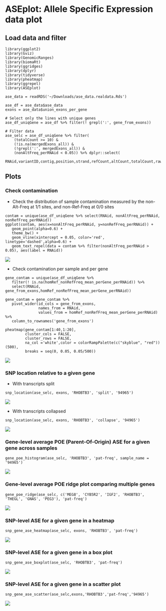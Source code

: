 # ASEplot: Allele Specific Expression data plot

## Load data and filter
```
library(ggplot2)
library(Gviz)
library(GenomicRanges)
library(biomaRt)
library(ggridges)
library(dplyr)
library(tidyverse)
library(pheatmap)
library(ggrepel)
library(ASEplot)

ase_data = readRDS('~/Downloads/ase_data.realdata.Rds')

ase_df = ase_data$ase_data
exons = ase_data$union_exons_per_gene

# Select only the lines with unique genes
ase_df_uniqGene = ase_df %>% filter(! grepl(':', gene_from_exons))

# Filter data
ase_selc = ase_df_uniqGene %>% filter( 
    (totalCount >= 10) & 
    (!is.na(mergedExons_all)) & 
    (!grepl(':', mergedExons_all)) &
    (nonAltFreq_perRNAid < 0.05)) %>% dplyr::select(
    RNAid,variantID,contig,position,strand,refCount,altCount,totalCount,rawASE,mergedExons_all,mergedExons_all_geneType_code,PatAllele,MatAllele,PatDepth,MatDepth,PatFreq,gene_name_from_exons,gene_id_from_exons,gene_from_exons)
```

## Plots

### Check contamination

- Check the distribution of sample contamination measured by the non-Alt-Freq at 1/1 sites, and non-Ref-Freq at 0/0 sites

```
contam = unique(ase_df_uniqGene %>% select(RNAid, nonAltFreq_perRNAid, nonRefFreq_perRNAid))
ggplot(contam, aes(x=nonAltFreq_perRNAid, y=nonRefFreq_perRNAid)) + 
   geom_point(alpha=0.6) + 
   theme_bw() + 
   geom_vline(xintercept = 0.05, color='red', linetype='dashed',alpha=0.6) + 
   geom_text_repel(data = contam %>% filter(nonAltFreq_perRNAid > 0.05), aes(label = RNAid))
```
![](figures/contam.png)


- Check contamination per sample and per gene

```
gene_contam = unique(ase_df_uniqGene %>% 
   filter(! is.na(homRef_nonRefFreq_mean_perGene_perRNAid)) %>% 
   select(RNAid, gene_from_exons,homRef_nonRefFreq_mean_perGene_perRNAid))

gene_contam = gene_contam %>% 
   pivot_wider(id_cols = gene_from_exons, 
               names_from = RNAid, 
               values_from = homRef_nonRefFreq_mean_perGene_perRNAid) %>% 
   column_to_rownames('gene_from_exons')

pheatmap(gene_contam[1:40,1:20], 
         cluster_cols = FALSE, 
         cluster_rows = FALSE, 
         na_col ='white',color = colorRampPalette(c("skyblue", "red"))(500),
         breaks = seq(0, 0.05, 0.05/500))
```
![](figures/contam_per_gene.png)


### SNP location relative to a given gene

- With transcripts split
```
snp_location(ase_selc, exons, 'RHOBTB3', 'split', '94965')
```
![](figures/snp_location.png)

- With transcripts collapsed
```
snp_location(ase_selc, exons, 'RHOBTB3', 'collapse', '94965')
```
![](figures/snp_location_collapsed.png)


### Gene-level average POE (Parent-Of-Origin) ASE for a given gene across samples
```
gene_poe_histogram(ase_selc, 'RHOBTB3', 'pat-freq', sample_name = '94965')
```
![](figures/histogram.png)


### Gene-level average POE ridge plot comparing multiple genes
```
gene_poe_ridge(ase_selc, c('MEG8', 'CYB5R2', 'IGF2', 'RHOBTB3', 'THEGL', 'GNAS', 'PEG3'), 'pat-freq')
```
![](figures/ridges.png)


### SNP-level ASE for a given gene in a heatmap
```
snp_gene_ase_heatmap(ase_selc, exons, 'RHOBTB3', 'pat-freq')
```
![](figures/heatmap.png)


### SNP-level ASE for a given gene in a box plot
```
snp_gene_ase_boxplot(ase_selc, 'RHOBTB3', 'pat-freq') 
```
![](figures/boxplot.png)

### SNP-level ASE for a given gene in a scatter plot
```
snp_gene_ase_scatter(ase_selc,exons,'RHOBTB3','pat-freq','94965')
```
![](figures/scatter.png)

